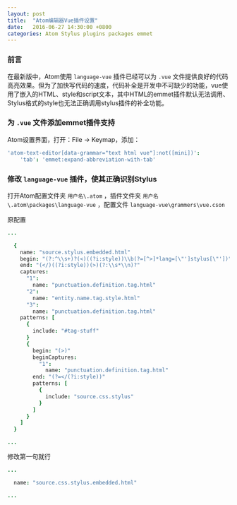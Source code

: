 ```yaml
---
layout: post
title:  "Atom编辑器Vue插件设置"
date:   2016-06-27 14:30:00 +0800
categories: Atom Stylus plugins packages emmet
---
```


### 前言

在最新版中，Atom使用 `language-vue` 插件已经可以为 `.vue` 文件提供良好的代码高亮效果。但为了加快写代码的速度，代码补全是开发中不可缺少的功能，vue使用了嵌入的HTML、style和script文本，其中HTML的emmet插件默认无法调用、Stylus格式的style也无法正确调用stylus插件的补全功能。

### 为 `.vue` 文件添加emmet插件支持

Atom设置界面，打开：File -> Keymap，添加：

``` cson
'atom-text-editor[data-grammar="text html vue"]:not([mini])':
    'tab': 'emmet:expand-abbreviation-with-tab'
```

### 修改 `language-vue` 插件，使其正确识别Stylus

打开Atom配置文件夹 `用户名\.atom` ，插件文件夹 `用户名\.atom\packages\language-vue` ，配置文件 `language-vue\grammers\vue.cson`

原配置

``` cson
...

  {
    name: "source.stylus.embedded.html"
    begin: "(?:^\\s+)?(<)((?i:style))\\b(?=[^>]*lang=[\"']stylus[\"'])"
    end: "(</)((?i:style))(>)(?:\\s*\\n)?"
    captures:
      "1":
        name: "punctuation.definition.tag.html"
      "2":
        name: "entity.name.tag.style.html"
      "3":
        name: "punctuation.definition.tag.html"
    patterns: [
      {
        include: "#tag-stuff"
      }
      {
        begin: "(>)"
        beginCaptures:
          "1":
            name: "punctuation.definition.tag.html"
        end: "(?=</(?i:style))"
        patterns: [
          {
            include: "source.css.stylus"
          }
        ]
      }
    ]
  }

...
```

修改第一句就行
``` cson
...

  name: "source.css.stylus.embedded.html"

...
```
